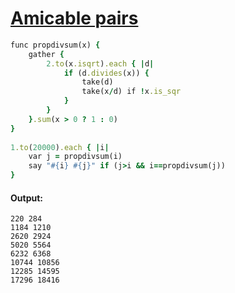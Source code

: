 [1]: http://rosettacode.org/wiki/Amicable_pairs

# [Amicable pairs][1]

```ruby
func propdivsum(x) {
    gather {
        2.to(x.isqrt).each { |d|
            if (d.divides(x)) {
                take(d)
                take(x/d) if !x.is_sqr
            }
        }
    }.sum(x > 0 ? 1 : 0)
}
 
1.to(20000).each { |i|
    var j = propdivsum(i)
    say "#{i} #{j}" if (j>i && i==propdivsum(j))
}
```

#### Output:
```
220 284
1184 1210
2620 2924
5020 5564
6232 6368
10744 10856
12285 14595
17296 18416
```
